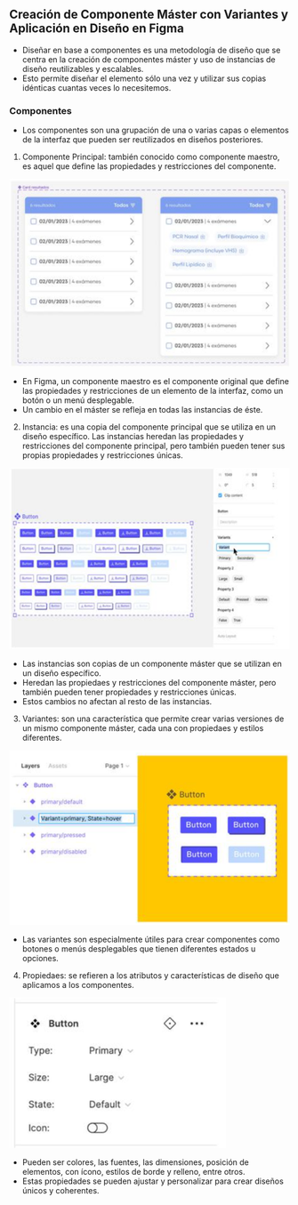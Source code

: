 ## Creación de Componente Máster con Variantes y Aplicación en Diseño en Figma

- Diseñar en base a componentes es una metodología de diseño que se centra en la creación de componentes máster y uso de instancias de diseño reutilizables y escalables.
- Esto permite diseñar el elemento sólo una vez y utilizar sus copias idénticas cuantas veces lo necesitemos.

### Componentes

- Los componentes son una grupación de una o varias capas o elementos de la interfaz que pueden ser reutilizados en diseños posteriores.
  
1. Componente Principal: también conocido como componente maestro, es aquel que define las propiedades y restricciones del componente.

![Master Component](./images/masterComponent/master.png)

  - En Figma, un componente maestro es el componente original que define las propiedades y restricciones de un elemento de la interfaz, como un botón o un menú desplegable.
  - Un cambio en el máster se refleja en todas las instancias de éste.

2. Instancia: es una copia del componente principal que se utiliza en un diseño específico. Las instancias heredan las propiedades y restricciones del componente principal, pero también pueden tener sus propias propiedades y restricciones únicas.

![Component Instance](./images/masterComponent/instance.png)

  - Las instancias son copias de un componente máster que se utilizan en un diseño específico.
  - Heredan las propiedaes y restricciones del componente máster, pero también pueden tener propiedades y restricciones únicas.
  - Estos cambios no afectan al resto de las instancias.

3. Variantes: son una característica que permite crear varias versiones de un mismo componente máster, cada una con propiedaes y estilos diferentes.

![Variant](./images/masterComponent/variant.png)

  - Las variantes son especialmente útiles para crear componentes como botones o menús desplegables que tienen diferentes estados u opciones.

4. Propiedaes: se refieren a los atributos y características de diseño que aplicamos a los componentes.

![Props](./images/masterComponent/props.png)
   
   - Pueden ser colores, las fuentes, las dimensiones, posición de elementos, con ícono, estilos de borde y relleno, entre otros.
   - Estas propiedades se pueden ajustar y personalizar para crear diseños únicos y coherentes.
